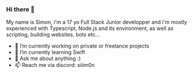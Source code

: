 ### Hi there 👋
My name is Simon, i'm a 17 yo Full Stack Junior developper and i'm mostly experienced with Typescript, Node.js and its environment, as well as scripting, building websites, bots etc...
- 🔭 I’m currently working on private or freelance projects
- 🌱 I’m currently learning Swift
- 💬 Ask me about anything :)
- 📫 Reach me via discord: siiim0n
